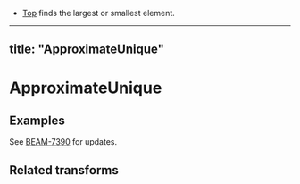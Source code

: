 * [Top](/documentation/transforms/python/aggregation/top) finds the largest or smallest element.
---
title: "ApproximateUnique"
---
<!--
Licensed under the Apache License, Version 2.0 (the "License");
you may not use this file except in compliance with the License.
You may obtain a copy of the License at

http://www.apache.org/licenses/LICENSE-2.0

Unless required by applicable law or agreed to in writing, software
distributed under the License is distributed on an "AS IS" BASIS,
WITHOUT WARRANTIES OR CONDITIONS OF ANY KIND, either express or implied.
See the License for the specific language governing permissions and
limitations under the License.
-->
# ApproximateUnique

## Examples
See [BEAM-7390](https://issues.apache.org/jira/browse/BEAM-7390) for updates. 

## Related transforms 
